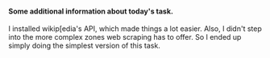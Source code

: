 #### Some additional information about today's task.
I installed wikip[edia's API, which made things a lot easier. Also, I didn't step into the more complex zones web scraping has to offer. So I ended up simply doing the simplest version of this task.